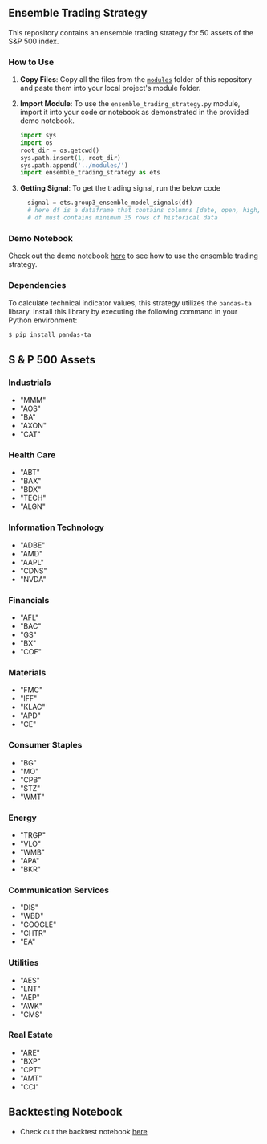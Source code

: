 ## Ensemble Trading Strategy

This repository contains an ensemble trading strategy for 50 assets of the S&P 500 index.

### How to Use

1. **Copy Files**: Copy all the files from the [`modules`](https://github.com/Faysal-Sohan/ensemble-trading-strategy/tree/main/modules) folder of this repository and paste them into your local project's module folder.

2. **Import Module**: To use the `ensemble_trading_strategy.py` module, import it into your code or notebook as demonstrated in the provided demo notebook.
   ```python
   import sys
   import os
   root_dir = os.getcwd()
   sys.path.insert(1, root_dir)
   sys.path.append('../modules/')
   import ensemble_trading_strategy as ets
   ```
3. **Getting Signal**: To get the trading signal, run the below code
   ```python
     signal = ets.group3_ensemble_model_signals(df)
     # here df is a dataframe that contains columns [date, open, high, low, close, volumes]
     # df must contains minimum 35 rows of historical data
   ```

### Demo Notebook

Check out the demo notebook [here](https://github.com/Faysal-Sohan/ensemble-trading-strategy/blob/main/example/demo.ipynb) to see how to use the ensemble trading strategy.

### Dependencies

To calculate technical indicator values, this strategy utilizes the `pandas-ta` library. Install this library by executing the following command in your Python environment:

```bash
$ pip install pandas-ta
```

## S & P 500 Assets

### Industrials
- "MMM"
- "AOS"
- "BA"
- "AXON"
- "CAT"

### Health Care
- "ABT"
- "BAX"
- "BDX"
- "TECH"
- "ALGN"

### Information Technology
- "ADBE"
- "AMD"
- "AAPL"
- "CDNS"
- "NVDA"

### Financials
- "AFL"
- "BAC"
- "GS"
- "BX"
- "COF"

### Materials
- "FMC"
- "IFF"
- "KLAC"
- "APD"
- "CE"

### Consumer Staples
- "BG"
- "MO"
- "CPB"
- "STZ"
- "WMT"

### Energy
- "TRGP"
- "VLO"
- "WMB"
- "APA"
- "BKR"

### Communication Services
- "DIS"
- "WBD"
- "GOOGLE"
- "CHTR"
- "EA"

### Utilities
- "AES"
- "LNT"
- "AEP"
- "AWK"
- "CMS"

### Real Estate
- "ARE"
- "BXP"
- "CPT"
- "AMT"
- "CCI"

## Backtesting Notebook
- Check out the backtest notebook [here](https://github.com/Faysal-Sohan/ensemble-trading-strategy/blob/main/Notebooks/backtest.ipynb)
